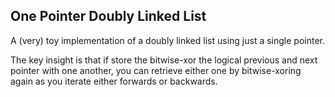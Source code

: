 ## One Pointer Doubly Linked List

A (very) toy implementation of a doubly linked list using just a single pointer.

The key insight is that if store the bitwise-xor the logical previous and next
pointer with one another, you can retrieve either one by bitwise-xoring again
as you iterate either forwards or backwards.

